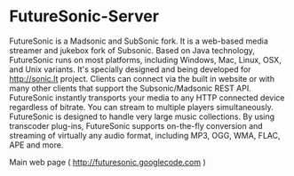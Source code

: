 FutureSonic-Server
==================

FutureSonic is a Madsonic and SubSonic fork. It is a web-based media streamer and jukebox fork of Subsonic. Based on Java technology, FutureSonic runs on most platforms, including Windows, Mac, Linux, OSX, and Unix variants. It's specially designed and being developed for http://sonic.lt project. Clients can connect via the built in website or with many other clients that support the Subsonic/Madsonic REST API. FutureSonic instantly transports your media to any HTTP connected device regardless of bitrate. You can stream to multiple players simultaneously. FutureSonic is designed to handle very large music collections. By using transcoder plug-ins, FutureSonic supports on-the-fly conversion and streaming of virtually any audio format, including MP3, OGG, WMA, FLAC, APE and more.

Main web page ( http://futuresonic.googlecode.com )
